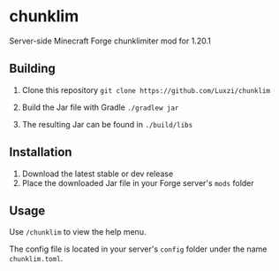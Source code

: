 # chunklim

Server-side Minecraft Forge chunklimiter mod for 1.20.1

## Building

1.  Clone this repository
`git clone https://github.com/Luxzi/chunklim`

2. Build the Jar file with Gradle
`./gradlew jar`

3. The resulting Jar can be found in `./build/libs`

## Installation

1. Download the latest stable or dev release
2. Place the downloaded Jar file in your Forge server's `mods` folder

## Usage

Use `/chunklim` to view the help menu.

The config file is located in your server's `config` folder under the name `chunklim.toml`.